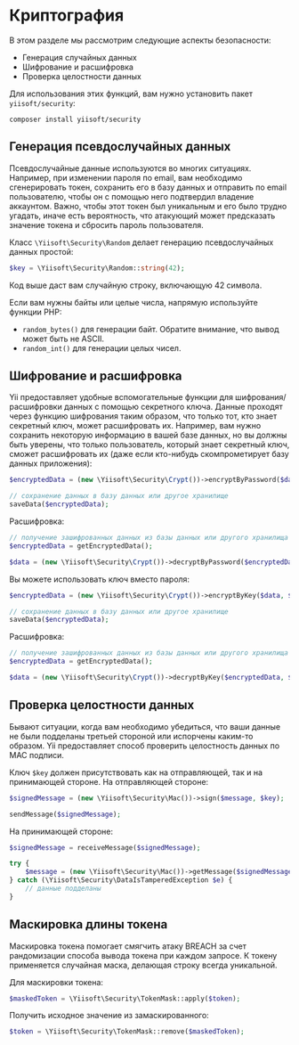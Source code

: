 # Криптография

В этом разделе мы рассмотрим следующие аспекты безопасности:

- Генерация случайных данных
- Шифрование и расшифровка
- Проверка целостности данных

Для использования этих функций, вам нужно установить пакет
`yiisoft/security`:

```
composer install yiisoft/security
```

## Генерация псевдослучайных данных

Псевдослучайные данные используются во многих ситуациях.
Например, при изменении пароля по email, вам необходимо сгенерировать токен,
сохранить его в базу данных и отправить
по email пользователю, чтобы он с помощью него подтвердил владение
аккаунтом.
Важно, чтобы этот токен был уникальным и его было трудно угадать, иначе есть
вероятность, что атакующий может
предсказать значение токена и сбросить пароль пользователя.

Класс `\Yiisoft\Security\Random` делает генерацию псевдослучайных данных
простой:

```php
$key = \Yiisoft\Security\Random::string(42);
```

Код выше даст вам случайную строку, включающую 42 символа.

Если вам нужны байты или целые числа, напрямую используйте функции PHP:

- `random_bytes()` для генерации байт. Обратите внимание, что вывод может
  быть не ASCII.
- `random_int()` для генерации целых чисел.

## Шифрование и расшифровка

Yii предоставляет удобные вспомогательные функции для шифрования/расшифровки
данных с помощью секретного ключа.
Данные проходят через функцию шифрования таким образом, что только тот, кто
знает секретный ключ, может расшифровать их.
Например, вам нужно сохранить некоторую информацию в вашей базе данных, но
вы должны быть уверены, что только пользователь, который знает секретный
ключ, сможет расшифровать их (даже если кто-нибудь скомпрометирует базу
данных приложения):

```php
$encryptedData = (new \Yiisoft\Security\Crypt())->encryptByPassword($data, $password);

// сохранение данных в базу данных или другое хранилище
saveData($encryptedData);
```

Расшифровка:

```php
// получение зашифрованных данных из базы данных или другого хранилища
$encryptedData = getEncryptedData();

$data = (new \Yiisoft\Security\Crypt())->decryptByPassword($encryptedData, $password);
```

Вы можете использовать ключ вместо пароля:

```php
$encryptedData = (new \Yiisoft\Security\Crypt())->encryptByKey($data, $key);

// сохранение данных в базу данных или другое хранилище
saveData($encryptedData);
```

Расшифровка:

```php
// получение зашифрованных данных из базы данных или другого хранилища
$encryptedData = getEncryptedData();

$data = (new \Yiisoft\Security\Crypt())->decryptByKey($encryptedData, $key);
```

## Проверка целостности данных

Бывают ситуации, когда вам необходимо убедиться, что ваши данные не были
подделаны третьей стороной или испорчены каким-то образом.
Yii предоставляет способ проверить целостность данных по MAC подписи.

Ключ `$key` должен присутствовать как на отправляющей, так и на принимающей
стороне. На отправляющей стороне:

```php
$signedMessage = (new \Yiisoft\Security\Mac())->sign($message, $key);

sendMessage($signedMessage);
```

На принимающей стороне:

```php
$signedMessage = receiveMessage($signedMessage);

try {
    $message = (new \Yiisoft\Security\Mac())->getMessage($signedMessage, $key);
} catch (\Yiisoft\Security\DataIsTamperedException $e) {
    // данные подделаны
}
```

## Маскировка длины токена

Маскировка токена помогает смягчить атаку BREACH за счет рандомизации
способа вывода токена при каждом запросе. К токену применяется случайная
маска, делающая строку всегда уникальной.

Для маскировки токена:

```php
$maskedToken = \Yiisoft\Security\TokenMask::apply($token);
```

Получить исходное значение из замаскированного:

```php
$token = \Yiisoft\Security\TokenMask::remove($maskedToken);
```
